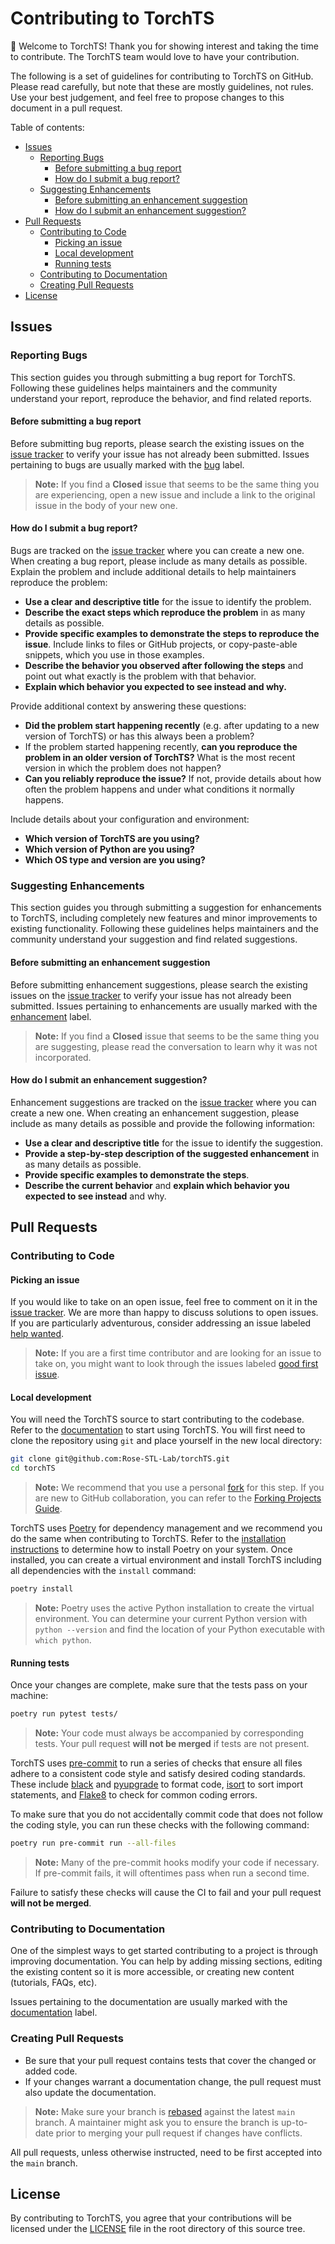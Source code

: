 # Contributing to TorchTS

:wave: Welcome to TorchTS! Thank you for showing interest and taking the time to contribute. The TorchTS team would love to have your contribution.

The following is a set of guidelines for contributing to TorchTS on GitHub. Please read carefully, but note that these are mostly guidelines, not rules. Use your best judgement, and feel free to propose changes to this document in a pull request.

Table of contents:

- [Issues](#issues)
  - [Reporting Bugs](#reporting-bugs)
    - [Before submitting a bug report](#before-submitting-a-bug-report)
    - [How do I submit a bug report?](#how-do-i-submit-a-bug-report)
  - [Suggesting Enhancements](#suggesting-enhancements)
    - [Before submitting an enhancement suggestion](#before-submitting-an-enhancement-suggestion)
    - [How do I submit an enhancement suggestion?](#how-do-i-submit-an-enhancement-suggestion)
- [Pull Requests](#pull-requests)
  - [Contributing to Code](#contributing-to-code)
    - [Picking an issue](#picking-an-issue)
    - [Local development](#local-development)
    - [Running tests](#running-tests)
  - [Contributing to Documentation](#contributing-to-documentation)
  - [Creating Pull Requests](#creating-pull-requests)
- [License](#license)

## Issues

### Reporting Bugs

This section guides you through submitting a bug report for TorchTS. Following these guidelines helps maintainers and the community understand your report, reproduce the behavior, and find related reports.

#### Before submitting a bug report

Before submitting bug reports, please search the existing issues on the [issue tracker](https://github.com/Rose-STL-Lab/torchTS/issues) to verify your issue has not already been submitted. Issues pertaining to bugs are usually marked with the [bug](https://github.com/Rose-STL-Lab/torchTS/issues?q=is%3Aissue+label%3Abug) label.

> **Note:** If you find a **Closed** issue that seems to be the same thing you are experiencing, open a new issue and include a link to the original issue in the body of your new one.

#### How do I submit a bug report?

Bugs are tracked on the [issue tracker](https://github.com/Rose-STL-Lab/torchTS/issues) where you can create a new one. When creating a bug report, please include as many details as possible. Explain the problem and include additional details to help maintainers reproduce the problem:

- **Use a clear and descriptive title** for the issue to identify the problem.
- **Describe the exact steps which reproduce the problem** in as many details as possible.
- **Provide specific examples to demonstrate the steps to reproduce the issue**. Include links to files or GitHub projects, or copy-paste-able snippets, which you use in those examples.
- **Describe the behavior you observed after following the steps** and point out what exactly is the problem with that behavior.
- **Explain which behavior you expected to see instead and why.**

Provide additional context by answering these questions:

- **Did the problem start happening recently** (e.g. after updating to a new version of TorchTS) or has this always been a problem?
- If the problem started happening recently, **can you reproduce the problem in an older version of TorchTS?** What is the most recent version in which the problem does not happen?
- **Can you reliably reproduce the issue?** If not, provide details about how often the problem happens and under what conditions it normally happens.

Include details about your configuration and environment:

- **Which version of TorchTS are you using?**
- **Which version of Python are you using?**
- **Which OS type and version are you using?**

### Suggesting Enhancements

This section guides you through submitting a suggestion for enhancements to TorchTS, including completely new features and minor improvements to existing functionality. Following these guidelines helps maintainers and the community understand your suggestion and find related suggestions.

#### Before submitting an enhancement suggestion

Before submitting enhancement suggestions, please search the existing issues on the [issue tracker](https://github.com/Rose-STL-Lab/torchTS/issues) to verify your issue has not already been submitted. Issues pertaining to enhancements are usually marked with the [enhancement](https://github.com/Rose-STL-Lab/torchTS/issues?q=is%3Aissue+label%3Aenhancement) label.

> **Note:** If you find a **Closed** issue that seems to be the same thing you are suggesting, please read the conversation to learn why it was not incorporated.

#### How do I submit an enhancement suggestion?

Enhancement suggestions are tracked on the [issue tracker](https://github.com/Rose-STL-Lab/torchTS/issues) where you can create a new one. When creating an enhancement suggestion, please include as many details as possible and provide the following information:

- **Use a clear and descriptive title** for the issue to identify the suggestion.
- **Provide a step-by-step description of the suggested enhancement** in as many details as possible.
- **Provide specific examples to demonstrate the steps**.
- **Describe the current behavior** and **explain which behavior you expected to see instead** and why.

## Pull Requests

### Contributing to Code

#### Picking an issue

If you would like to take on an open issue, feel free to comment on it in the [issue tracker](https://github.com/Rose-STL-Lab/torchTS/issues). We are more than happy to discuss solutions to open issues. If you are particularly adventurous, consider addressing an issue labeled [help wanted](https://github.com/Rose-STL-Lab/torchTS/issues?q=is%3Aissue+is%3Aopen+label%3A%22help+wanted%22).

> **Note:** If you are a first time contributor and are looking for an issue to take on, you might want to look through the issues labeled [good first issue](https://github.com/Rose-STL-Lab/torchTS/issues?q=is%3Aissue+is%3Aopen+label%3A%22good+first+issue%22).

#### Local development

You will need the TorchTS source to start contributing to the codebase. Refer to the [documentation](https://rose-stl-lab.github.io/torchTS/docs/) to start using TorchTS. You will first need to clone the repository using `git` and place yourself in the new local directory:

```bash
git clone git@github.com:Rose-STL-Lab/torchTS.git
cd torchTS
```

> **Note:** We recommend that you use a personal [fork](https://docs.github.com/en/get-started/quickstart/fork-a-repo) for this step. If you are new to GitHub collaboration, you can refer to the [Forking Projects Guide](https://guides.github.com/activities/forking/).

TorchTS uses [Poetry](https://python-poetry.org/) for dependency management and we recommend you do the same when contributing to TorchTS. Refer to the [installation instructions](https://python-poetry.org/docs/#installation) to determine how to install Poetry on your system. Once installed, you can create a virtual environment and install TorchTS including all dependencies with the `install` command:

```bash
poetry install
```

> **Note:** Poetry uses the active Python installation to create the virtual environment. You can determine your current Python version with `python --version` and find the location of your Python executable with `which python`.

#### Running tests

Once your changes are complete, make sure that the tests pass on your machine:

```bash
poetry run pytest tests/
```

> **Note:** Your code must always be accompanied by corresponding tests. Your pull request **will not be merged** if tests are not present.

TorchTS uses [pre-commit](https://pre-commit.com/) to run a series of checks that ensure all files adhere to a consistent code style and satisfy desired coding standards. These include [black](https://github.com/psf/black) and [pyupgrade](https://github.com/asottile/pyupgrade) to format code, [isort](https://github.com/PyCQA/isort) to sort import statements, and [Flake8](https://github.com/PyCQA/flake8) to check for common coding errors.

To make sure that you do not accidentally commit code that does not follow the coding style, you can run these checks with the following command:

```bash
poetry run pre-commit run --all-files
```

> **Note:** Many of the pre-commit hooks modify your code if necessary. If pre-commit fails, it will oftentimes pass when run a second time.

Failure to satisfy these checks will cause the CI to fail and your pull request **will not be merged**.

### Contributing to Documentation

One of the simplest ways to get started contributing to a project is through improving documentation. You can help by adding missing sections, editing the existing content so it is more accessible, or creating new content (tutorials, FAQs, etc).

Issues pertaining to the documentation are usually marked with the [documentation](https://github.com/Rose-STL-Lab/torchTS/issues?q=is%3Aissue+is%3Aopen+label%3Adocumentation) label.

### Creating Pull Requests

- Be sure that your pull request contains tests that cover the changed or added code.
- If your changes warrant a documentation change, the pull request must also update the documentation.

> **Note:** Make sure your branch is [rebased](https://docs.github.com/en/get-started/using-git/about-git-rebase) against the latest `main` branch. A maintainer might ask you to ensure the branch is up-to-date prior to merging your pull request if changes have conflicts.

All pull requests, unless otherwise instructed, need to be first accepted into the `main` branch.

## License

By contributing to TorchTS, you agree that your contributions will be licensed under the [LICENSE]((LICENSE)) file in the root directory of this source tree.
